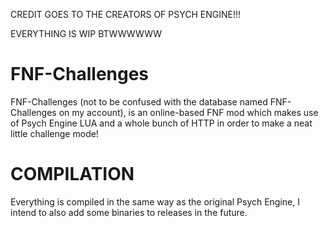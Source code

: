 CREDIT GOES TO THE CREATORS OF PSYCH ENGINE!!!

EVERYTHING IS WIP BTWWWWWW

# FNF-Challenges

FNF-Challenges (not to be confused with the database named FNF-Challenges on my account), is an online-based FNF mod which makes use of Psych Engine LUA and a whole bunch of HTTP in order to make a neat little challenge mode!

# COMPILATION

Everything is compiled in the same way as the original Psych Engine, I intend to also add some binaries to releases in the future.
